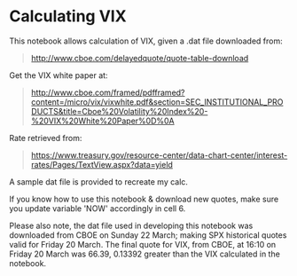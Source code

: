# Calculating VIX

This notebook allows calculation of VIX, given a .dat file downloaded from:

> http://www.cboe.com/delayedquote/quote-table-download

Get the VIX white paper at:
> http://www.cboe.com/framed/pdfframed?content=/micro/vix/vixwhite.pdf&section=SEC_INSTITUTIONAL_PRODUCTS&title=Cboe%20Volatility%20Index%20-%20VIX%20White%20Paper%0D%0A

Rate retrieved from:
> https://www.treasury.gov/resource-center/data-chart-center/interest-rates/Pages/TextView.aspx?data=yield

A sample dat file is provided to recreate my calc.

If you know how to use this notebook & download new quotes, make sure you update variable 'NOW' accordingly in cell 6.

Please also note, the dat file used in developing this notebook was downloaded from CBOE on Sunday 22 March; making SPX historical quotes valid for Friday 20 March. The final quote for VIX, from CBOE, at 16:10 on Friday 20 March was 66.39, 0.13392 greater than the VIX calculated in the notebook.
